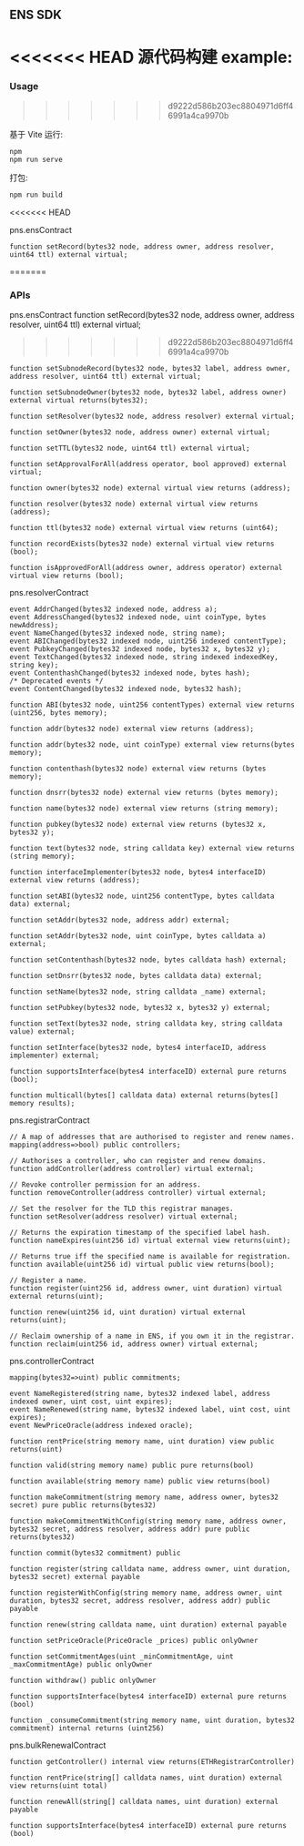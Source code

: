 ## ENS SDK

<<<<<<< HEAD
源代码构建 example:
=======
### Usage
>>>>>>> d9222d586b203ec8804971d6ff46991a4ca9970b

基于 Vite 运行:

```hash
npm
npm run serve
```

打包:

```bash
npm run build
```

<<<<<<< HEAD


pns.ensContract

    function setRecord(bytes32 node, address owner, address resolver, uint64 ttl) external virtual;
=======
### APIs

pns.ensContract
 function setRecord(bytes32 node, address owner, address resolver, uint64 ttl) external virtual;
>>>>>>> d9222d586b203ec8804971d6ff46991a4ca9970b

    function setSubnodeRecord(bytes32 node, bytes32 label, address owner, address resolver, uint64 ttl) external virtual;

    function setSubnodeOwner(bytes32 node, bytes32 label, address owner) external virtual returns(bytes32);

    function setResolver(bytes32 node, address resolver) external virtual;

    function setOwner(bytes32 node, address owner) external virtual;

    function setTTL(bytes32 node, uint64 ttl) external virtual;

    function setApprovalForAll(address operator, bool approved) external virtual;

    function owner(bytes32 node) external virtual view returns (address);

    function resolver(bytes32 node) external virtual view returns (address);

    function ttl(bytes32 node) external virtual view returns (uint64);

    function recordExists(bytes32 node) external virtual view returns (bool);

    function isApprovedForAll(address owner, address operator) external virtual view returns (bool);

pns.resolverContract

    event AddrChanged(bytes32 indexed node, address a);
    event AddressChanged(bytes32 indexed node, uint coinType, bytes newAddress);
    event NameChanged(bytes32 indexed node, string name);
    event ABIChanged(bytes32 indexed node, uint256 indexed contentType);
    event PubkeyChanged(bytes32 indexed node, bytes32 x, bytes32 y);
    event TextChanged(bytes32 indexed node, string indexed indexedKey, string key);
    event ContenthashChanged(bytes32 indexed node, bytes hash);
    /* Deprecated events */
    event ContentChanged(bytes32 indexed node, bytes32 hash);

    function ABI(bytes32 node, uint256 contentTypes) external view returns (uint256, bytes memory);

    function addr(bytes32 node) external view returns (address);

    function addr(bytes32 node, uint coinType) external view returns(bytes memory);

    function contenthash(bytes32 node) external view returns (bytes memory);

    function dnsrr(bytes32 node) external view returns (bytes memory);

    function name(bytes32 node) external view returns (string memory);

    function pubkey(bytes32 node) external view returns (bytes32 x, bytes32 y);

    function text(bytes32 node, string calldata key) external view returns (string memory);

    function interfaceImplementer(bytes32 node, bytes4 interfaceID) external view returns (address);

    function setABI(bytes32 node, uint256 contentType, bytes calldata data) external;

    function setAddr(bytes32 node, address addr) external;

    function setAddr(bytes32 node, uint coinType, bytes calldata a) external;

    function setContenthash(bytes32 node, bytes calldata hash) external;

    function setDnsrr(bytes32 node, bytes calldata data) external;

    function setName(bytes32 node, string calldata _name) external;

    function setPubkey(bytes32 node, bytes32 x, bytes32 y) external;

    function setText(bytes32 node, string calldata key, string calldata value) external;

    function setInterface(bytes32 node, bytes4 interfaceID, address implementer) external;

    function supportsInterface(bytes4 interfaceID) external pure returns (bool);

    function multicall(bytes[] calldata data) external returns(bytes[] memory results);

pns.registrarContract

    // A map of addresses that are authorised to register and renew names.
    mapping(address=>bool) public controllers;

    // Authorises a controller, who can register and renew domains.
    function addController(address controller) virtual external;

    // Revoke controller permission for an address.
    function removeController(address controller) virtual external;

    // Set the resolver for the TLD this registrar manages.
    function setResolver(address resolver) virtual external;

    // Returns the expiration timestamp of the specified label hash.
    function nameExpires(uint256 id) virtual external view returns(uint);

    // Returns true iff the specified name is available for registration.
    function available(uint256 id) virtual public view returns(bool);

    // Register a name.
    function register(uint256 id, address owner, uint duration) virtual external returns(uint);

    function renew(uint256 id, uint duration) virtual external returns(uint);

    // Reclaim ownership of a name in ENS, if you own it in the registrar.
    function reclaim(uint256 id, address owner) virtual external;

pns.controllerContract

    mapping(bytes32=>uint) public commitments;

    event NameRegistered(string name, bytes32 indexed label, address indexed owner, uint cost, uint expires);
    event NameRenewed(string name, bytes32 indexed label, uint cost, uint expires);
    event NewPriceOracle(address indexed oracle);

    function rentPrice(string memory name, uint duration) view public returns(uint)

    function valid(string memory name) public pure returns(bool)

    function available(string memory name) public view returns(bool)

    function makeCommitment(string memory name, address owner, bytes32 secret) pure public returns(bytes32)

    function makeCommitmentWithConfig(string memory name, address owner, bytes32 secret, address resolver, address addr) pure public returns(bytes32)

    function commit(bytes32 commitment) public

    function register(string calldata name, address owner, uint duration, bytes32 secret) external payable

    function registerWithConfig(string memory name, address owner, uint duration, bytes32 secret, address resolver, address addr) public payable

    function renew(string calldata name, uint duration) external payable

    function setPriceOracle(PriceOracle _prices) public onlyOwner

    function setCommitmentAges(uint _minCommitmentAge, uint _maxCommitmentAge) public onlyOwner

    function withdraw() public onlyOwner

    function supportsInterface(bytes4 interfaceID) external pure returns (bool)

    function _consumeCommitment(string memory name, uint duration, bytes32 commitment) internal returns (uint256)

pns.bulkRenewalContract

    function getController() internal view returns(ETHRegistrarController)

    function rentPrice(string[] calldata names, uint duration) external view returns(uint total)

    function renewAll(string[] calldata names, uint duration) external payable

    function supportsInterface(bytes4 interfaceID) external pure returns (bool)
